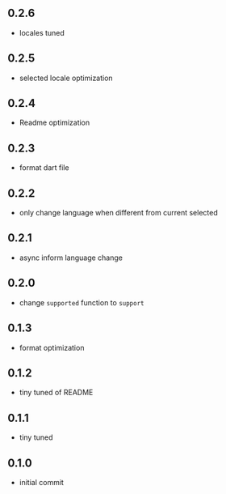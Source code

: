 ## 0.2.6
- locales tuned

## 0.2.5
- selected locale optimization

## 0.2.4
- Readme optimization

## 0.2.3
- format dart file

## 0.2.2
- only change language when different from current selected

## 0.2.1
- async inform language change

## 0.2.0
- change `supported` function to `support` 

## 0.1.3
- format optimization 

## 0.1.2
- tiny tuned of README

## 0.1.1
- tiny tuned

## 0.1.0
- initial commit 

